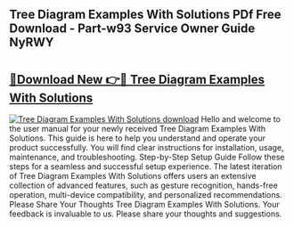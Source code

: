 ## Tree Diagram Examples With Solutions PDf Free Download - Part-w93 Service Owner Guide NyRWY

# <h2><a href="http://dfjqjo.blite.top/?on=Tree+Diagram+Examples+With+Solutions">🔗Download New 👉🔴 Tree Diagram Examples With Solutions</a></h2>

[![Tree Diagram Examples With Solutions download](https://i.imgur.com/lujVjoI.png)](http://dfjqjo.blite.top/?on=Tree+Diagram+Examples+With+Solutions)
Hello and welcome to the user manual for your newly received Tree Diagram Examples With Solutions. This guide is here to help you understand and operate your product successfully. You will find clear instructions for installation, usage, maintenance, and troubleshooting. Step-by-Step Setup Guide Follow these steps for a seamless and successful setup experience. The latest iteration of Tree Diagram Examples With Solutions offers users an extensive collection of advanced features, such as gesture recognition, hands-free operation, multi-device compatibility, and personalized recommendations. Please Share Your Thoughts Tree Diagram Examples With Solutions. Your feedback is invaluable to us. Please share your thoughts and suggestions.
